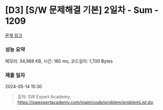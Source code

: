 # [D3] [S/W 문제해결 기본] 2일차 - Sum - 1209 

[문제 링크](https://swexpertacademy.com/main/code/problem/problemDetail.do?contestProbId=AV13_BWKACUCFAYh) 

### 성능 요약

메모리: 34,988 KB, 시간: 160 ms, 코드길이: 1,700 Bytes

### 제출 일자

2024-05-14 15:30



> 출처: SW Expert Academy, https://swexpertacademy.com/main/code/problem/problemList.do